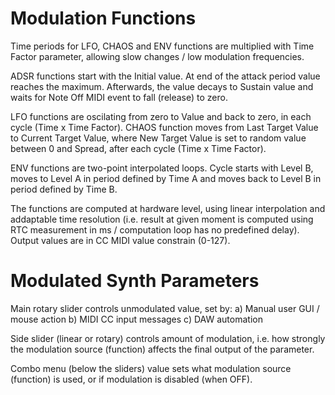 # Modulation Functions

Time periods for LFO, CHAOS and ENV functions  are multiplied with Time Factor parameter, allowing
slow changes / low modulation frequencies.

ADSR functions start with the Initial value. At end of the attack period value reaches the maximum.
Afterwards, the value decays to Sustain value and waits for Note Off MIDI event to fall (release) to zero.

LFO functions are oscilating from zero to Value and back to zero, in each cycle (Time x Time Factor).
CHAOS function moves from Last Target Value to Current Target Value, where New Target Value
is set to random value between 0 and Spread, after each cycle (Time x Time Factor).

ENV functions are two-point interpolated loops. Cycle starts with Level B, moves to Level A in period
defined by Time A and moves back to Level B in period defined by Time B. 

The functions are computed at hardware level, using linear interpolation and addaptable time resolution
(i.e. result at given moment is computed using RTC measurement in ms / computation loop has 
no predefined delay). Output values are in CC MIDI value constrain (0-127). 

# Modulated Synth Parameters

Main rotary slider controls 
unmodulated value, set by:
a) Manual user GUI / mouse action
b) MIDI CC input messages
c) DAW automation

Side slider (linear or rotary) controls
amount of modulation, i.e. how strongly
the modulation source (function) affects the
final output of the parameter. 

Combo menu (below the sliders) value sets what
modulation source (function) is used, or 
if modulation is disabled (when OFF).